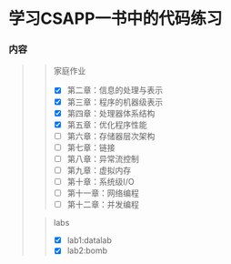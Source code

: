 # 学习CSAPP一书中的代码练习

### 内容

> > 家庭作业
> > 
> > - [x] 第二章：信息的处理与表示
> > - [x] 第三章：程序的机器级表示
> > - [x] 第四章：处理器体系结构
> > - [x] 第五章：优化程序性能
> > - [ ] 第六章：存储器层次架构
> > - [ ] 第七章：链接
> > - [ ] 第八章：异常流控制
> > - [ ] 第九章：虚拟内存
> > - [ ] 第十章：系统级I/O
> > - [ ] 第十一章：网络编程
> > - [ ] 第十二章：并发编程
> >   
> 
> > labs
> > - [x] lab1:datalab
> > - [x] lab2:bomb
